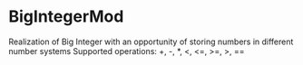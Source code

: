 # BigIntegerMod
Realization of Big Integer with an opportunity of storing numbers in different number systems
Supported operations: +, -, *, <, <=, >=, >, ==
